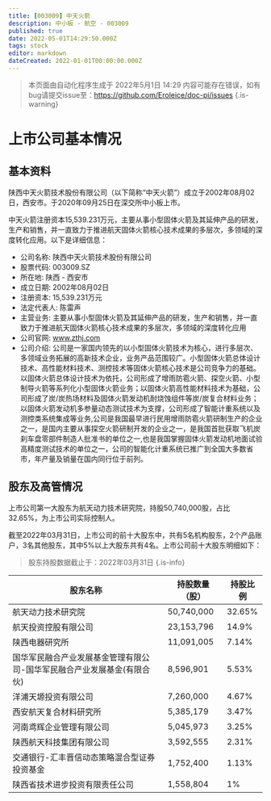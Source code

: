```yaml
---
title: [003009] 中天火箭
description: 中小板 - 航空 - 003009
published: true
date: 2022-05-01T14:29:50.000Z
tags: stock
editor: markdown
dateCreated: 2022-01-01T00:00:00.000Z
---
```


> 本页面由自动化程序生成于 2022年5月1日 14:29
> 内容可能存在错误，如有bug请提交issue至：https://github.com/Eroleice/doc-pi/issues
{.is-warning}

# 上市公司基本情况

## 基本资料

陕西中天火箭技术股份有限公司（以下简称“中天火箭”）成立于2002年08月02日，西安市。于2020年09月25日在深交所中小板上市。

中天火箭注册资本15,539.231万元，主要从事小型固体火箭及其延伸产品的研发，生产和销售，并一直致力于推进航天固体火箭核心技术成果的多层次，多领域的深度转化应用。以下是详细信息：

- 公司名称: 陕西中天火箭技术股份有限公司
- 股票代码: 003009.SZ
- 所在地: 陕西 - 西安市
- 成立日期: 2002年08月02日
- 注册资本: 15,539.231万元
- 法定代表人: 陈雷声
- 主营业务: 主要从事小型固体火箭及其延伸产品的研发，生产和销售，并一直致力于推进航天固体火箭核心技术成果的多层次，多领域的深度转化应用
- 公司官网: www.zthj.com
- 公司介绍: 公司是一家国内领先的以小型固体火箭技术为核心，进行多层次、多领域业务拓展的高新技术企业，业务产品范围较广。小型固体火箭总体设计技术、高性能材料技术、测控技术等固体火箭核心技术是公司竞争力的基础。以固体火箭总体设计技术为依托，公司形成了增雨防雹火箭、探空火箭、小型制导火箭等系列化小型固体火箭业务；以固体火箭高性能材料技术为基础，公司形成了炭/炭热场材料及固体火箭发动机耐烧蚀组件等炭/炭复合材料业务；以固体火箭发动机多参量动态测试技术为支撑，公司形成了智能计重系统以及测控类系统集成等业务,公司是我国最早进行民用增雨防雹火箭研制生产的企业之一，是国内主要从事探空火箭研制开发的企业之一，是我国首批获取飞机炭刹车盘零部件制造人批准书的单位之一,也是我国掌握固体火箭发动机地面试验高精度测试技术的单位之一，公司的智能化计重系统已推广到全国大多数省市，年产量及销量在国内同行位于前列。


## 股东及高管情况

上市公司第一大股东为航天动力技术研究院，持股50,740,000股，占比32.65%，为上市公司实际控制人。

截至2022年03月31日，上市公司的前十大股东中，共有5名机构股东，2个产品账户，3名其他股东，其中5%以上大股东共有4名。上市公司前十大股东明细如下：

> 股东持股数据截止于：2022年03月31日
{.is-info}

| 股东名称 | 持股数量（股） | 持股比例 |
| --- | --- | --- |
| 航天动力技术研究院 | 50,740,000 | 32.65% |
| 航天投资控股有限公司 | 23,153,796 | 14.9% |
| 陕西电器研究所 | 11,091,005 | 7.14% |
| 国华军民融合产业发展基金管理有限公司-国华军民融合产业发展基金(有限合伙) | 8,596,901 | 5.53% |
| 洋浦天塬投资有限公司 | 7,260,000 | 4.67% |
| 西安航天复合材料研究所 | 5,385,179 | 3.47% |
| 河南鸢辉企业管理有限公司 | 5,045,973 | 3.25% |
| 陕西航天科技集团有限公司 | 3,592,555 | 2.31% |
| 交通银行-汇丰晋信动态策略混合型证券投资基金 | 1,752,400 | 1.13% |
| 陕西省技术进步投资有限责任公司 | 1,558,804 | 1% |




